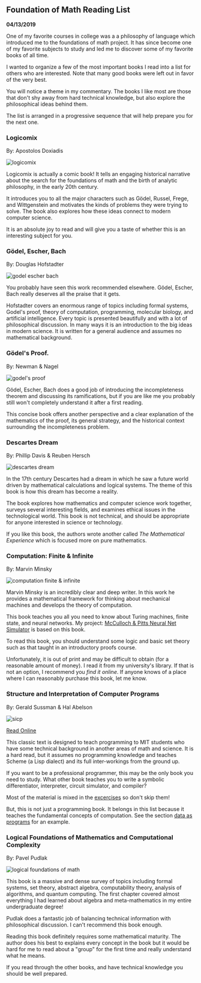 Foundation of Math Reading List
-------------------------------

**04/13/2019**

One of my favorite courses in college was a
a philosophy of language which 
introduced me to the foundations of math project.
It has since become one of my 
favorite subjects to study and led me to discover
some of my favorite books of all time.

I wanted to organize a few of the most important books I read
into a list for others who are interested.
Note that many good books were left out in favor of the very best.

You will notice a theme in my commentary.
The books I like most are those that don't
shy away from hard technical knowledge, but also
explore the philosophical ideas behind them.

The list is arranged in a progressive sequence
that will help prepare you for the next one.

### Logicomix

By: Apostolos Doxiadis

![logicomix](logicomix.jpg)

Logicomix is actually a comic book! 
It tells an engaging historical narrative about the search for the foundations of math
and the birth of analytic philosophy, in the early 20th century. 

It introduces you to all the major characters
such as Gödel, Russel, Frege, and Wittgenstein and 
motivates the kinds of problems they were trying to solve.
The book also explores how these ideas connect to modern computer science.

It is an absolute joy to read and will give you a taste
of whether this is an interesting subject for you.

### Gödel, Escher, Bach

By: Douglas Hofstadter

![godel escher bach](geb.jpg)

You probably have seen this work recommended elsewhere. 
Gödel, Escher, Bach really deserves all the praise that it gets.

Hofstadter covers an enormous range of topics
including formal systems, Godel's proof, theory of computation,
programming, molecular biology, and artificial intelligence.
Every topic is presented beautifully and with a lot of philosophical discussion.
In many ways it is an introduction to the big ideas in modern science.
It is written for a general audience and assumes no mathematical background.

### Gödel's Proof.

By: Newman & Nagel

![godel's proof](godels_proof.jpg)

Gödel, Escher, Bach does a good job of introducing the incompleteness theorem
and discussing its ramifications, but if you are like me you probably still won't
completely understand it after a first reading.

This concise book offers another perspective and a clear explanation
of the mathematics of the proof, its general strategy, and the
historical context surrounding the incompleteness problem.

### Descartes Dream

By: Phillip Davis & Reuben Hersch

![descartes dream](descartes_dream.jpg)

In the 17th century Descartes had a dream in which he saw
a future world driven by mathematical calculations and logical systems.
The theme of this book is how this dream has become a reality.

The book explores how mathematics and computer science work together,
surveys several interesting fields, and examines ethical issues in the technological world.
This book is not technical, and should be appropriate for anyone interested in science
or technology.

If you like this book, the authors wrote another called *The Mathematical Experience*
which is focused more on pure mathematics.

### Computation: Finite & Infinite

By: Marvin Minsky

![computation finite & infinite](computation.jpg)

Marvin Minsky is an incredibly clear and deep writer.
In this work he provides a mathematical framework
for thinking about mechanical machines and develops the 
theory of computation.

This book teaches you all you need to know about Turing machines, finite state, and neural networks.
My project: [McCulloch & Pitts Neural Net Simulator](https://justinmeiners.github.io/neural-nets-sim/)
is based on this book.

To read this book, you should understand some logic and basic set theory
such as that taught in an introductory proofs course.

Unfortunately, it is out of print and may be difficult to obtain (for a reasonable
amount of money).
I read it from my university's library. If that is not an option, I recommend you *find it online*.
If anyone knows of a place where I can reasonably purchase this book, let me know.

### Structure and Interpretation of Computer Programs

By: Gerald Sussman & Hal Abelson

![sicp](sicp.jpg)

[Read Online](https://mitpress.mit.edu/sites/default/files/sicp/full-text/book/book.html)

This classic text is designed to teach programming to MIT students
who have some technical background in another areas of math and science.
It is a hard read, but it assumes no programming knowledge and teaches Scheme (a Lisp dialect) and
its full inter-workings from the ground up.

If you want to be a professional programmer,
this may be the only book you need to study.
What other book teaches you to write a symbolic differentiator, 
interpreter, circuit simulator, and compiler?

Most of the material is mixed in the [excercises](https://github.com/justinmeiners/excercises/tree/master/sicp)
so don't skip them!

But, this is not just a programming book.
It belongs in this list because it teaches the fundamental concepts of computation.
See the section [data as programs](https://mitpress.mit.edu/sites/default/files/sicp/full-text/book/book-Z-H-26.html#%_sec_4.1.5)
for an example.

### Logical Foundations of Mathematics and Computational Complexity

By: Pavel Pudlak

![logical foundations of math](logical_foundations.jpg)

This book is a massive and dense survey of topics including
formal systems, set theory, abstract algebra, computability theory, 
analysis of algorithms, and quantum computing. 
The first chapter covered almost everything I had learned about 
algebra and meta-mathematics in my entire undergraduate degree!

Pudlak does a fantastic job of balancing technical
information with philosophical discussion.
I can't recommend this book enough.

Reading this book definitely requires some mathematical maturity.
The author does his best to explains every concept in the book
but it would be hard for me to read about a "group" for the first time
and really understand what he means.

If you read through the other books, and have technical knowledge
you should be well prepared.
